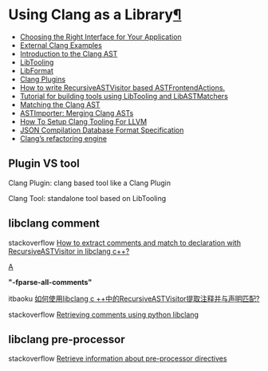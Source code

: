 # Using Clang as a Library[¶](https://clang.llvm.org/docs/index.html#using-clang-as-a-library)

 

- [Choosing the Right Interface for Your Application](https://clang.llvm.org/docs/Tooling.html)
- [External Clang Examples](https://clang.llvm.org/docs/ExternalClangExamples.html)
- [Introduction to the Clang AST](https://clang.llvm.org/docs/IntroductionToTheClangAST.html)
- [LibTooling](https://clang.llvm.org/docs/LibTooling.html)
- [LibFormat](https://clang.llvm.org/docs/LibFormat.html)
- [Clang Plugins](https://clang.llvm.org/docs/ClangPlugins.html)
- [How to write RecursiveASTVisitor based ASTFrontendActions.](https://clang.llvm.org/docs/RAVFrontendAction.html)
- [Tutorial for building tools using LibTooling and LibASTMatchers](https://clang.llvm.org/docs/LibASTMatchersTutorial.html)
- [Matching the Clang AST](https://clang.llvm.org/docs/LibASTMatchers.html)
- [ASTImporter: Merging Clang ASTs](https://clang.llvm.org/docs/LibASTImporter.html)
- [How To Setup Clang Tooling For LLVM](https://clang.llvm.org/docs/HowToSetupToolingForLLVM.html)
- [JSON Compilation Database Format Specification](https://clang.llvm.org/docs/JSONCompilationDatabase.html)
- [Clang’s refactoring engine](https://clang.llvm.org/docs/RefactoringEngine.html)



## Plugin VS tool

Clang Plugin: clang based tool like a Clang Plugin

Clang Tool: standalone tool based on LibTooling

## libclang comment

stackoverflow [How to extract comments and match to declaration with RecursiveASTVisitor in libclang c++?](https://stackoverflow.com/questions/25275212/how-to-extract-comments-and-match-to-declaration-with-recursiveastvisitor-in-lib)

[A](https://stackoverflow.com/a/41736499)

**"-fparse-all-comments"**



itbaoku [如何使用libclang c ++中的RecursiveASTVisitor提取注释并与声明匹配?](https://www.itbaoku.cn/post/1816672/How-to-extract-comments-and-match-to-declaration-with-RecursiveASTVisitor-in-libclang-c)

stackoverflow [Retrieving comments using python libclang](https://stackoverflow.com/questions/19079070/retrieving-comments-using-python-libclang)



## libclang  pre-processor

stackoverflow [Retrieve information about pre-processor directives](https://stackoverflow.com/questions/13881506/retrieve-information-about-pre-processor-directives)
